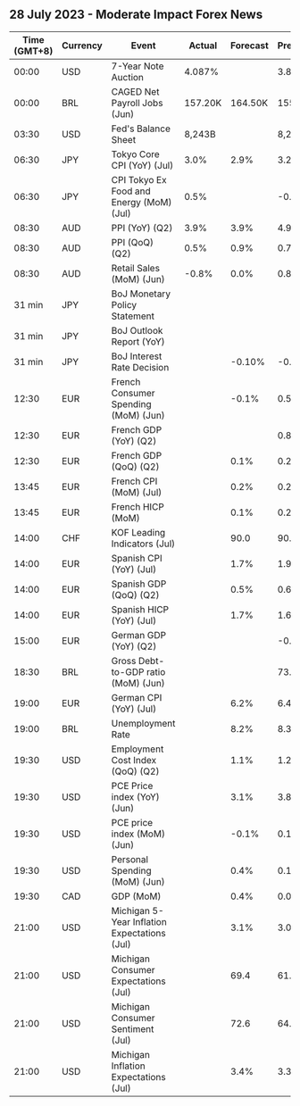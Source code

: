 ## 28 July 2023 - Moderate Impact Forex News

| Time (GMT+8) | Currency | Event | Actual | Forecast | Previous |
|------|----------|-------|--------|----------|----------|
| 00:00 | USD | 7-Year Note Auction | 4.087% |  | 3.839% |
| 00:00 | BRL | CAGED Net Payroll Jobs (Jun) | 157.20K | 164.50K | 155.27K |
| 03:30 | USD | Fed's Balance Sheet | 8,243B |  | 8,275B |
| 06:30 | JPY | Tokyo Core CPI (YoY) (Jul) | 3.0% | 2.9% | 3.2% |
| 06:30 | JPY | CPI Tokyo Ex Food and Energy (MoM) (Jul) | 0.5% |  | -0.2% |
| 08:30 | AUD | PPI (YoY) (Q2) | 3.9% | 3.9% | 4.9% |
| 08:30 | AUD | PPI (QoQ) (Q2) | 0.5% | 0.9% | 0.7% |
| 08:30 | AUD | Retail Sales (MoM) (Jun) | -0.8% | 0.0% | 0.8% |
| 31 min | JPY | BoJ Monetary Policy Statement |  |  |  |
| 31 min | JPY | BoJ Outlook Report (YoY) |  |  |  |
| 31 min | JPY | BoJ Interest Rate Decision |  | -0.10% | -0.10% |
| 12:30 | EUR | French Consumer Spending (MoM) (Jun) |  | -0.1% | 0.5% |
| 12:30 | EUR | French GDP (YoY) (Q2) |  |  | 0.8% |
| 12:30 | EUR | French GDP (QoQ) (Q2) |  | 0.1% | 0.2% |
| 13:45 | EUR | French CPI (MoM) (Jul) |  | 0.2% | 0.2% |
| 13:45 | EUR | French HICP (MoM) |  | 0.1% | 0.2% |
| 14:00 | CHF | KOF Leading Indicators (Jul) |  | 90.0 | 90.8 |
| 14:00 | EUR | Spanish CPI (YoY) (Jul) |  | 1.7% | 1.9% |
| 14:00 | EUR | Spanish GDP (QoQ) (Q2) |  | 0.5% | 0.6% |
| 14:00 | EUR | Spanish HICP (YoY) (Jul) |  | 1.7% | 1.6% |
| 15:00 | EUR | German GDP (YoY) (Q2) |  |  | -0.2% |
| 18:30 | BRL | Gross Debt-to-GDP ratio (MoM) (Jun) |  |  | 73.6% |
| 19:00 | EUR | German CPI (YoY) (Jul) |  | 6.2% | 6.4% |
| 19:00 | BRL | Unemployment Rate |  | 8.2% | 8.3% |
| 19:30 | USD | Employment Cost Index (QoQ) (Q2) |  | 1.1% | 1.2% |
| 19:30 | USD | PCE Price index (YoY) (Jun) |  | 3.1% | 3.8% |
| 19:30 | USD | PCE price index (MoM) (Jun) |  | -0.1% | 0.1% |
| 19:30 | USD | Personal Spending (MoM) (Jun) |  | 0.4% | 0.1% |
| 19:30 | CAD | GDP (MoM) |  | 0.4% | 0.0% |
| 21:00 | USD | Michigan 5-Year Inflation Expectations (Jul) |  | 3.1% | 3.0% |
| 21:00 | USD | Michigan Consumer Expectations (Jul) |  | 69.4 | 61.5 |
| 21:00 | USD | Michigan Consumer Sentiment (Jul) |  | 72.6 | 64.4 |
| 21:00 | USD | Michigan Inflation Expectations (Jul) |  | 3.4% | 3.3% |

